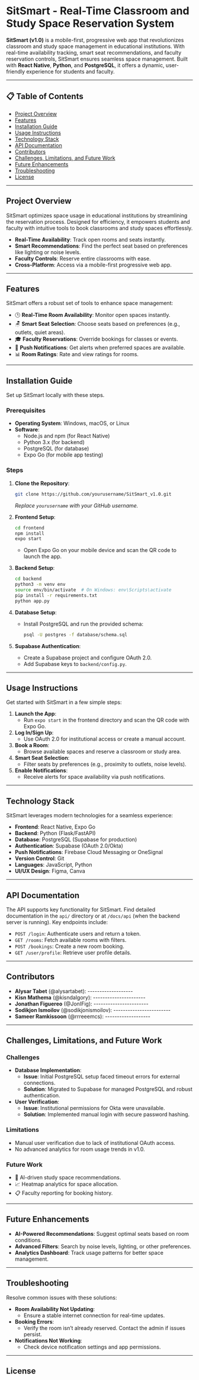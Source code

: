 # SitSmart - Real-Time Classroom and Study Space Reservation System
**SitSmart (v1.0)** is a mobile-first, progressive web app that revolutionizes classroom and study space management in educational institutions. With real-time availability tracking, smart seat recommendations, and faculty reservation controls, SitSmart ensures seamless space management. Built with **React Native**, **Python**, and **PostgreSQL**, it offers a dynamic, user-friendly experience for students and faculty.

---

## 📋 Table of Contents
- [Project Overview](#project-overview)
- [Features](#features)
- [Installation Guide](#installation-guide)
- [Usage Instructions](#usage-instructions)
- [Technology Stack](#technology-stack)
- [API Documentation](#api-documentation)
- [Contributors](#contributors)
- [Challenges, Limitations, and Future Work](#challenges-limitations-and-future-work)
- [Future Enhancements](#future-enhancements)
- [Troubleshooting](#troubleshooting)
- [License](#license)

---

## Project Overview
SitSmart optimizes space usage in educational institutions by streamlining the reservation process. Designed for efficiency, it empowers students and faculty with intuitive tools to book classrooms and study spaces effortlessly.

- **Real-Time Availability**: Track open rooms and seats instantly.
- **Smart Recommendations**: Find the perfect seat based on preferences like lighting or noise levels.
- **Faculty Controls**: Reserve entire classrooms with ease.
- **Cross-Platform**: Access via a mobile-first progressive web app.

---

## Features 
SitSmart offers a robust set of tools to enhance space management:

- 🕒 **Real-Time Room Availability**: Monitor open spaces instantly.
- 🪑 **Smart Seat Selection**: Choose seats based on preferences (e.g., outlets, quiet areas).
- 🎓 **Faculty Reservations**: Override bookings for classes or events.
- 📩 **Push Notifications**: Get alerts when preferred spaces are available.
- 📊 **Room Ratings**: Rate and view ratings for rooms.

---

## Installation Guide
Set up SitSmart locally with these steps.

### Prerequisites
- **Operating System**: Windows, macOS, or Linux
- **Software**:
  - Node.js and npm (for React Native)
  - Python 3.x (for backend)
  - PostgreSQL (for database)
  - Expo Go (for mobile app testing)

### Steps
1. **Clone the Repository**:
   ```bash
   git clone https://github.com/yourusername/SitSmart_v1.0.git
   ```
   *Replace `yourusername` with your GitHub username.*

2. **Frontend Setup**:
   ```bash
   cd frontend
   npm install
   expo start
   ```
   - Open Expo Go on your mobile device and scan the QR code to launch the app.

3. **Backend Setup**:
   ```bash
   cd backend
   python3 -m venv env
   source env/bin/activate  # On Windows: env\Scripts\activate
   pip install -r requirements.txt
   python app.py
   ```

4. **Database Setup**:
   - Install PostgreSQL and run the provided schema:
     ```bash
     psql -U postgres -f database/schema.sql
     ```

5. **Supabase Authentication**:
   - Create a Supabase project and configure OAuth 2.0.
   - Add Supabase keys to `backend/config.py`.

---

## Usage Instructions
Get started with SitSmart in a few simple steps:

1. **Launch the App**:
   - Run `expo start` in the frontend directory and scan the QR code with Expo Go.
2. **Log In/Sign Up**:
   - Use OAuth 2.0 for institutional access or create a manual account.
3. **Book a Room**:
   - Browse available spaces and reserve a classroom or study area.
4. **Smart Seat Selection**:
   - Filter seats by preferences (e.g., proximity to outlets, noise levels).
5. **Enable Notifications**:
   - Receive alerts for space availability via push notifications.

---

## Technology Stack
SitSmart leverages modern technologies for a seamless experience:

- **Frontend**: React Native, Expo Go
- **Backend**: Python (Flask/FastAPI)
- **Database**: PostgreSQL (Supabase for production)
- **Authentication**: Supabase (OAuth 2.0/Okta)
- **Push Notifications**: Firebase Cloud Messaging or OneSignal
- **Version Control**: Git
- **Languages**: JavaScript, Python
- **UI/UX Design**: Figma, Canva

---

## API Documentation
The API supports key functionality for SitSmart. Find detailed documentation in the `api/` directory or at `/docs/api` (when the backend server is running). Key endpoints include:

- `POST /login`: Authenticate users and return a token.
- `GET /rooms`: Fetch available rooms with filters.
- `POST /bookings`: Create a new room booking.
- `GET /user/profile`: Retrieve user profile details.

---

## Contributors
- **Alysar Tabet** (@alysartabet): -------------------
- **Kisn Mathema** (@kisndalgory): ----------------------
- **Jonathan Figuereo** (@JonIFig): -----------------------
- **Sodikjon Ismoilov** (@sodikjonismoilov): ------------------------
- **Sameer Ramkissoon** (@rrreeemcs): -------------------



---

## Challenges, Limitations, and Future Work
### Challenges
- **Database Implementation**:
  - **Issue**: Initial PostgreSQL setup faced timeout errors for external connections.
  - **Solution**: Migrated to Supabase for managed PostgreSQL and robust authentication.
- **User Verification**:
  - **Issue**: Institutional permissions for Okta were unavailable.
  - **Solution**: Implemented manual login with secure password hashing.

### Limitations
- Manual user verification due to lack of institutional OAuth access.
- No advanced analytics for room usage trends in v1.0.

### Future Work
- 🧠 AI-driven study space recommendations.
- 📈 Heatmap analytics for space allocation.
- 📋 Faculty reporting for booking history.

---

## Future Enhancements
- **AI-Powered Recommendations**: Suggest optimal seats based on room conditions.
- **Advanced Filters**: Search by noise levels, lighting, or other preferences.
- **Analytics Dashboard**: Track usage patterns for better space management.

---

## Troubleshooting
Resolve common issues with these solutions:

- **Room Availability Not Updating**:
  - Ensure a stable internet connection for real-time updates.
- **Booking Errors**:
  - Verify the room isn’t already reserved. Contact the admin if issues persist.
- **Notifications Not Working**:
  - Check device notification settings and app permissions.

---

## License

